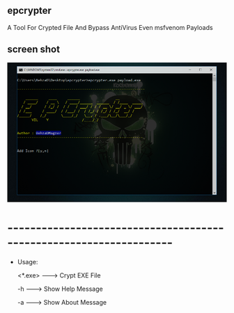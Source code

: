 ## epcrypter
A Tool For Crypted File And Bypass AntiVirus Even msfvenom Payloads

## screen shot
![29](https://github.com/BehzaDMagzer/epcrypter/blob/master/screenshot.png)

# -------------------------------------------------------------------

- Usage:

	 <*.exe>   ---> Crypt EXE File

	 -h        ---> Show Help Message

	 -a        ---> Show About Message
